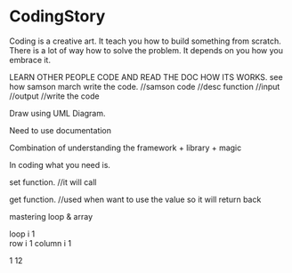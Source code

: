 # CodingStory
Coding is a creative art. It teach you how to build something from scratch. There is a lot of way how to solve the problem. It depends 
on you how you embrace it.

LEARN OTHER PEOPLE CODE AND READ THE DOC HOW ITS WORKS. see how samson march write the code.
//samson code
//desc function
//input
//output
//write the code

Draw using UML Diagram.

Need to use documentation

Combination of understanding the framework + library + magic 

In coding what you need is.

set function.
//it will call

get function.
//used when want to use the value so it will return back

mastering loop & array

loop i 1                         
row  i 1
column i  1

1
12
